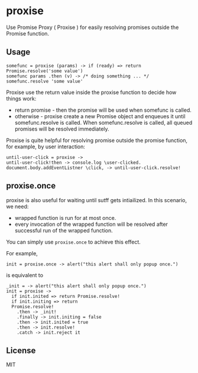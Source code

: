 # proxise

Use Promise Proxy ( Proxise ) for easily resolving promises outside the Promise function.


## Usage

    somefunc = proxise (params) -> if (ready) => return Promise.resolve('some value')
    somefunc params .then (v) -> /* doing something ... */
    somefunc.resolve 'some value'

Proxise use the return value inside the proxise function to decide how things work:

 * return promise - then the promise will be used when somefunc is called.
 * otherwise - proxise create a new Promise object and enqueues it until somefunc.resolve is called.
   When somefunc.resolve is called, all queued promises will be resolved immediately.

Proxise is quite helpful for resolving promise outside the promise function, for example, by user interaction:

    until-user-click = proxise ->
    until-user-click!then -> console.log \user-clicked.
    document.body.addEventListner \click, -> until-user-click.resolve!


## proxise.once

proxise is also useful for waiting until sutff gets intiailized. In this scenario, we need:

 - wrapped function is run for at most once.
 - every invocation of the wrapped function will be resolved after successful run of the wrapped function.

You can simply use `proxise.once` to achieve this effect.

For example,

    init = proxise.once -> alert("this alert shall only popup once.")

is equivalent to

    _init = -> alert("this alert shall only popup once.")
    init = proxise ->
      if init.inited => return Promise.resolve!
      if init.initing => return
      Promise.resolve!
        .then -> _init!
        .finally -> init.initing = false
        .then -> init.inited = true
        .then -> init.resolve!
        .catch -> init.reject it


## License

MIT
